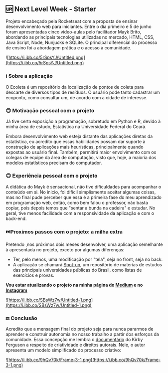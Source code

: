 ## 🆙 Next Level Week - Starter

Projeto encabeçado pela Rocketseat com a proposta de ensinar desenvolvimento web para iniciantes. Entre o dia primeiro e 5 de junho foram apresentadas cinco video-aulas pelo facilitador Mayk Brito, abordando as principais tecnologias utilizadas no mercado, HTML, CSS, Java Script, Node, Nunjucks e SQLite. O principal diferencial do processo de ensino foi a abordagem prática e o acesso à comunidade. 

![https://i.ibb.co/5rSpsYJ/Untitled.png](https://i.ibb.co/5rSpsYJ/Untitled.png)

### ℹ️ Sobre a aplicação

O Ecoleta é um repositório da localização de pontos de coleta para descarte de diversos tipos de resíduos. O usuário pode tanto cadastrar um ecoponto, como consultar um, de acordo com a cidade de interesse. 

### 🙃 Motivação pessoal com o projeto

Já tive certa exposição a programação, sobretudo em Python e R, devido à minha área de estudo, Estatística na Universidade Federal do Ceará. 

Embora desenvolvimento web esteja distante das aplicações diretas da estatística, eu acredito que essas habilidades possam dar suporte à construção de aplicações mais heurísticas, principalmente quando expostas ao usuário final. Também, permitirá maior envolvimento com os colegas de equipe da área de computação, visto que, hoje, a maioria dos modelos estatísticos precisam do computador.  

### 🙃 Experiência pessoal com o projeto

A didática do Mayk é sensacional, não tive dificuldades para acompanhar o conteúdo em si. No inicio, foi dificil simplismente aceitar algumas coisas, mas no final pude perceber que essa é a primeira fase do meu aprendizado em programação web, então, como bem falou o professor, não basta copiar, pois depois temos que "sentar a bunda na cadeira" e estudar. No geral, tive menos facilidade com a responsividade da aplicação e com o back-end. 

### ⏭️Proximos passos com o projeto: a milha extra

Pretendo ,nos próximos dois meses desenvolver, uma aplicação semelhante à apresentada no projeto, exceto por algumas diferenças:

- Ter, pelo menos, uma modificação por "tela", seja no front, seja no back.
- A aplicação se chamará [Spot-un](https://www.figma.com/file/T268jD0ITQfLltnybGPnPU/spot-un?node-id=0%3A1), um repositório de materias de estudos das principais universidades públicas do Brasil, como listas de exercícios e provas.

**Vou estar atualizando o projeto na minha página do [Medium](https://medium.com/@victormnavarrof) e no [Instagram](https://www.instagram.com/tivor_n/)**

![https://i.ibb.co/SBsWz7w/Untitled-1.png](https://i.ibb.co/SBsWz7w/Untitled-1.png)

### 🔚 Conclusão

Acredito que a mensagem final do projeto seja para nunca pararmos de aprender e construir autonomia no nosso trabalho a partir dos esforços da comunidade. Essa concepção me lembra o [documentário](https://www.youtube.com/watch?v=nJPERZDfyWc) do Kirby Ferguson a respeito de criatividade e direitos autorais. Nele, o autor apresenta um modelo simplificado do processo criativo: 

![https://i.ibb.co/9hQv70k/Frame-3-1.png](https://i.ibb.co/9hQv70k/Frame-3-1.png)
